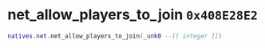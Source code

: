 # net_allow_players_to_join `0x408E28E2`

```lua
natives.net.net_allow_players_to_join(_unk0 --[[ integer ]])
```